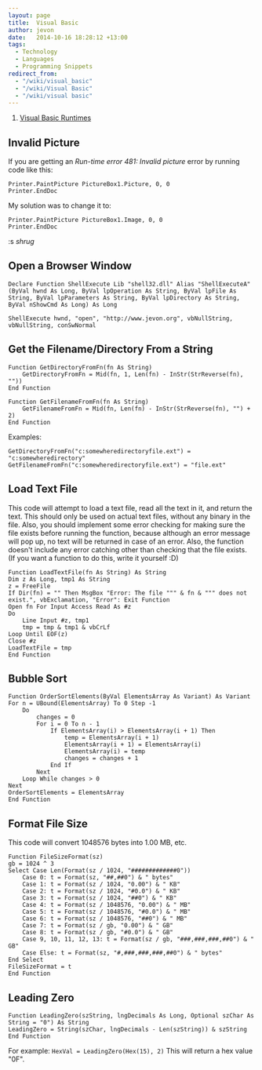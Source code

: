 ```yaml
---
layout: page
title:  Visual Basic
author: jevon
date:   2014-10-16 18:28:12 +13:00
tags:
  - Technology
  - Languages
  - Programming Snippets
redirect_from:
  - "/wiki/visual_basic"
  - "/wiki/Visual Basic"
  - "/wiki/visual basic"
---
```


1. [Visual Basic Runtimes](Visual_Basic_Runtimes.md)

## Invalid Picture
If you are getting an _Run-time error 481: Invalid picture_ error by running code like this:

```
Printer.PaintPicture PictureBox1.Picture, 0, 0
Printer.EndDoc
```

My solution was to change it to:
```
Printer.PaintPicture PictureBox1.Image, 0, 0
Printer.EndDoc
```

 :s *shrug*

## Open a Browser Window
```
Declare Function ShellExecute Lib "shell32.dll" Alias "ShellExecuteA" (ByVal hwnd As Long, ByVal lpOperation As String, ByVal lpFile As String, ByVal lpParameters As String, ByVal lpDirectory As String, ByVal nShowCmd As Long) As Long

ShellExecute hwnd, "open", "http://www.jevon.org", vbNullString, vbNullString, conSwNormal
```

## Get the Filename/Directory From a String
```
Function GetDirectoryFromFn(fn As String)
    GetDirectoryFromFn = Mid(fn, 1, Len(fn) - InStr(StrReverse(fn), ""))
End Function

Function GetFilenameFromFn(fn As String)
    GetFilenameFromFn = Mid(fn, Len(fn) - InStr(StrReverse(fn), "") + 2)
End Function
```

Examples:
```
GetDirectoryFromFn("c:somewheredirectoryfile.ext") = "c:somewheredirectory"
GetFilenameFromFn("c:somewheredirectoryfile.ext") = "file.ext"
```

## Load Text File
This code will attempt to load a text file, read all the text in it, and return the text. This should only be used on actual text files, without any binary in the file. Also, you should implement some error checking for making sure the file exists before running the function, because although an error message will pop up, no text will be returned in case of an error. Also, the function doesn't include any error catching other than checking that the file exists. (If you want a function to do this, write it yourself :D)

```
Function LoadTextFile(fn As String) As String
Dim z As Long, tmp1 As String
z = FreeFile
If Dir(fn) = "" Then MsgBox "Error: The file """ & fn & """ does not exist.", vbExclamation, "Error": Exit Function
Open fn For Input Access Read As #z
Do
    Line Input #z, tmp1
    tmp = tmp & tmp1 & vbCrLf
Loop Until EOF(z)
Close #z
LoadTextFile = tmp
End Function
```

## Bubble Sort
```
Function OrderSortElements(ByVal ElementsArray As Variant) As Variant
For n = UBound(ElementsArray) To 0 Step -1
    Do
        changes = 0
        For i = 0 To n - 1
            If ElementsArray(i) > ElementsArray(i + 1) Then
                temp = ElementsArray(i + 1)
                ElementsArray(i + 1) = ElementsArray(i)
                ElementsArray(i) = temp
                changes = changes + 1
            End If
        Next
    Loop While changes > 0
Next
OrderSortElements = ElementsArray
End Function
```

## Format File Size
This code will convert 1048576 bytes into 1.00 MB, etc.

```
Function FileSizeFormat(sz)
gb = 1024 ^ 3
Select Case Len(Format(sz / 1024, "#############0"))
    Case 0: t = Format(sz, "##,##0") & " bytes"
    Case 1: t = Format(sz / 1024, "0.00") & " KB"
    Case 2: t = Format(sz / 1024, "#0.0") & " KB"
    Case 3: t = Format(sz / 1024, "##0") & " KB"
    Case 4: t = Format(sz / 1048576, "0.00") & " MB"
    Case 5: t = Format(sz / 1048576, "#0.0") & " MB"
    Case 6: t = Format(sz / 1048576, "##0") & " MB"
    Case 7: t = Format(sz / gb, "0.00") & " GB"
    Case 8: t = Format(sz / gb, "#0.0") & " GB"
    Case 9, 10, 11, 12, 13: t = Format(sz / gb, "###,###,###,##0") & " GB"
    Case Else: t = Format(sz, "#,###,###,###,##0") & " bytes"
End Select
FileSizeFormat = t
End Function
```

## Leading Zero
```
Function LeadingZero(szString, lngDecimals As Long, Optional szChar As String = "0") As String
LeadingZero = String(szChar, lngDecimals - Len(szString)) & szString
End Function
```

For example:
`HexVal = LeadingZero(Hex(15), 2)`
This will return a hex value "0F".
